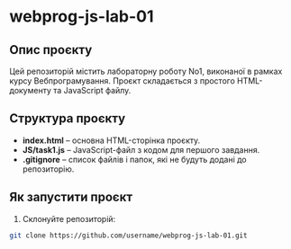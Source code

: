 # webprog-js-lab-01
## Опис проєкту
Цей репозиторій містить лабораторну роботу No1, виконаної в рамках курсу Вебпрограмування.
Проєкт складається з простого HTML-документу та JavaScript файлу.
## Структура проєкту
- **index.html** – основна HTML-сторінка проєкту.
- **JS/task1.js** – JavaScript-файл з кодом для першого завдання.
- **.gitignore** – список файлів і папок, які не будуть додані до репозиторію.
## Як запустити проєкт
1. Склонуйте репозиторій:
```bash
git clone https://github.com/username/webprog-js-lab-01.git